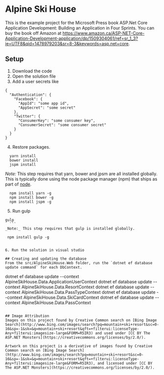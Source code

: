 # Alpine Ski House

This is the example project for the Microsoft Press book ASP.Net Core Application Development: Building an Application in Four Sprints. You can buy the book off Amazon at https://www.amazon.ca/ASP-NET-Core-Application-Development-application/dp/1509304061/ref=sr_1_3?ie=UTF8&qid=1478979203&sr=8-3&keywords=asp.net+core.

## Setup

1. Download the code
2. Open the solution file
3. Add a user secrets like

  ```
  {
    "Authentication": {
      "Facebook": {
        "AppId": "some app id",
        "AppSecret": "some secret"
      },
      "Twitter": {
        "ConsumerKey": "some consumer key",
        "ConsumerSecret": "some consumer secret"
      }
    }
  }
  ```
4. Restore packages. 
  ```
    yarn install
    bower install
    jspm install
  ```
  _Note:_ This step requires that yarn, bower and jpsm are all installed globally. This is typically done using the node package manager (npm) that ships as part of [node](https://nodejs.org/en/).

  ```
    npm install yarn -g
    npm install bower -g
    npm install jspm -g
  ```

5. Run gulp
  ```
  gulp
    ```
  _Note:_ This step requires that gulp is installed globally. 

  ```
     npm install gulp -g
  ```

6. Run the solution in visual studio

## Creating and updating the database
From the src/AlpineSkiHouse.Web folder, run the `dotnet ef database update command` for each DbContext.

```
dotnet ef database update --context AlpineSkiHouse.Data.ApplicationUserContext
dotnet ef database update --context AlpineSkiHouse.Data.ResortContext
dotnet ef database update --context AlpineSkiHouse.Data.PassTypeContext
dotnet ef database update --context AlpineSkiHouse.Data.SkiCardContext
dotnet ef database update --context AlpineSkiHouse.Data.PassContext
```

## Image Attribution
Images on this project found by Creative Common search on [Bing Image Search](http://www.bing.com/images/search?pq=mountain+ski+resort&sc=0-16&sp=-1&sk=&q=mountain+ski+resort&qft=+filterui:licenseType-Any+filterui:imagesize-large&FORM=R5IR3) and used under [CC BY The ASP.NET Monsters](https://creativecommons.org/licenses/by/2.0/).

Artwork on this project is a derivative of images found by Creative Common search on [Bing Image Search](http://www.bing.com/images/search?pq=mountain+ski+resort&sc=0-16&sp=-1&sk=&q=mountain+ski+resort&qft=+filterui:licenseType-Any+filterui:imagesize-large&FORM=R5IR3), and licensed under [CC BY The ASP.NET Monsters](https://creativecommons.org/licenses/by/2.0/).



